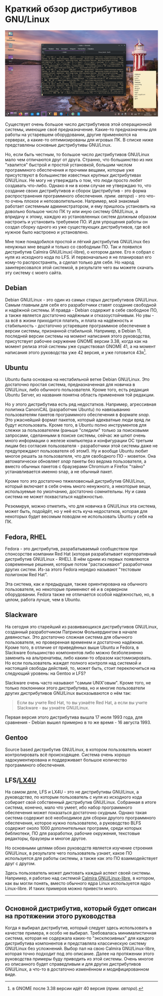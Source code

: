 # Краткий обзор дистрибутивов GNU/Linux

![](pic/system.png)

Существует очень большое число дистрибутивов этой операционной системы, имеющие
своё предназначение. Какие-то предназначены для работы на устаревшем
оборудовании, другие применяются на серверах, а какие-то оптимизированы для
игровых ПК. В списке ниже представлены основные дистрибутивы GNU/Linux.

Но, если быть честным, то большое число дистрибутивов GNU/Linux мало чем
отличаются друг от друга. Странно, что большинство из них "хвалится" быстрой и
простой установкой, большим числом программного обеспечения и прочими вещами,
которые уже присутствуют в большинстве известных *крупных* дистрибутивах
GNU/Linux. Не могу не утверждать о том, что люди просто *любят* создавать
что-либо. Однако я ни в коем случае не утверждаю то, что создание своих
дистрибутивов и сборок (дистрибутив - это форма распространения программного
обеспечения. *прим. автора*) - это что-то очень плохое и непозволительное.
Например, мой знакомый работает системным администратором, и ему пришлось
установить на довольно большое число ПК ту или иную систему GNU/Linux, а
впридачу к этому, каждую из установленных систем должным образом настроить и
установить требуемое ПО. И для упрощения работы он создал сборку одного из уже
существующих дистрибутивов, где всё нужное было настроено и установлено.

Мне тоже понадобился простой и лёгкий дистрибутив GNU/Linux без ненужных мне
вещей и только со свободным ПО. Так и появился дистрибутив Calmira
GNU/Linux(-libre), о котором далее. Его я собрал с нуля из исходного кода по
LFS. И первоначально я не планировал его кому-то распространять, а сделал только
для себя. Но народ заинтересовался этой системой, в результате чего вы можете
скачать эту систему с моего сайта.

## Debian

Debian GNU/Linux - это один из самых старых дистрибутивов GNU/Linux. Самым
главным для себя его разработчики ставят создание свободной и надёжной системы.
И правда - Debian содержит в себе свободное ПО, а также является достаточно
надёжным и отказоустойчивым. Но увы - за всё в жизни приходится платить, и плата
на надёжность и стабильность - достаточно устаревшее программное обеспечение в
версии системы, признанной стабильной. Например, в Debian 11, последней версии
системы на момент написания этого руководства, присутствует рабочее окружение
GNOME версии 3.38, когда как на момент релиза этой системы уже существовал GNOME
41, а на момент написания этого руководства уже 42 версия, и уже готовится
43я[^1].

## Ubuntu

Ubuntu была основана на нестабильной ветке Debian GNU/Linux. Это достаточно
простая система, предназначенная для новичка в GNU/Linux, либо обычного
пользователя. Кроме того, есть редакция Ubuntu Server, из названия понятна
область применения той редакции.

Но у этого дистрибутива есть ряд недостатков. Например, агрессивная политика
CanoniCAL (разработчик Ubuntu) по навязыванию пользователям пакетов программного
обеспечения в формате *snap*. Это ужаснейший формат пакетов, который адекватные
люди вряд ли будут использовать. Кроме того, в Ubuntu полно инструментов для
слежки за пользователем (раньше "следили" только за поисковыми запросами,
сделанными в поиске системы, сейчас же шлют очень много информации о железе
компьютера и конфигурации ОС третьим лицам без согласия пользователя -
разработчики этой системы даже не предупреждают пользователя об этом!). Ну и
вообще Ubuntu любит многое решать за пользователя, что для свободного ПО -
моветон. Она автоматически обновляет *snap* пакеты без ведома пользователя, а
вместо обычных пакетов с браузерами Chromium и Firefox "тайно" устанавливается
именно snap, а не обычный пакет.

Кроме того это достаточно тяжеловесный дистрибутив GNU/Linux, который включает в
себя очень много ненужного, а некоторые вещи, используемые по умолчанию,
достаточно сомнительны. Ну и сама система не может похвастаться надёжностью.

Резюмируя, можно отметить, что для новичка в GNU/Linux эта система, может быть,
подойдёт, но у неё есть куча недостатков, которая для некоторых будет весомым
поводом не использовать Ubuntu у себя на ПК.

## Fedora, RHEL

Fedora - это дистрибутив, разрабатываемый сообществом при спонсорстве компании
Red Hat (которая разрабатывает корпоративный дистрибутив GNU/Linux - RHEL). В
нём одним из первых появляются современные решения, которые потом "растаскивают"
разработчики других систем. Из-за этого Fedora нередко называют "тестовым
полигоном Red Hat".

Эта система, как и предыдущая, также ориентирована на обычного пользователя, но
некоторые применяют её и в серверном оборудовании. Fedora также не отличается
особой надёжностью, но, в целом, работа лучше, чем в Ubuntu.

## Slackware

На сегодня это старейший из развивающихся дистрибутивов GNU/Linux, созданный
разработчиком Патриком Фолькердингом в начале девяностых. Это достаточно сложная
система для обычного пользователя, но проверенная временем и достаточно
надёжная. Кроме того, в отличие от приведённых выше Ubuntu и Fedora, в Slackware
большинство компонентов либо можно безболезненно заменить на альтренативы, либо
каким-то образом кастомизировать. Но если пользователь жаждет полного контроля
над системой и настоящей свободы действий, то, может быть, стоит переключиться
на следующий уровень: на Gentoo и LFS?

Slackware очень часто называют "самым UNIX'овым". Кроме того, не только
поклонники этого дистрибутива, но и многие пользователи других дистрибутивов
GNU/Linux высказываются о нём так:

> Если вы учите Red Hat, то вы узнаёте Red Hat, а если вы учите Slackware - вы
> узнаёте GNU/Linux.

Первая версия этого дистрибутива вышла 17 июля 1993 года, для сравнения - Debian
вышел примерно в то же время - 16 августа 1993.

## Gentoo

Source based дистрибутив GNU/Linux, в котором пользователь может контролировать
всё происходящее. Система очень хорошо задокументирована и поддерживает большое
количество программного обеспечения.

## LFS/[LX4U](https://lx4u.ru)

На самом деле, LFS и LX4U - это не дистрибутивы GNU/Linux, а *руководства*, по
которым пользователь с нуля из исходного кода собирает свой собственный
дистрибутив GNU/Linux. Собранная в итоге система, конечно, мало что умеет, ибо
набор программного обеспечения может показаться достаточно скудным. Однако такая
система содержит всё необходимое для сборки другого программного обеспечения,
которое нужно пользователю, а руководство BLFS содержит около 1000
дополнительных программ, среди которых библиотеки, ПО для разработки, рабочие
окружения, текстовые редакторы, браузеры и многое другое.

Но основными целями обоих руководств является изучение строения GNU/Linux, в
результате чего пользователь узнает, какое ПО используется для работы системы, а
также как это ПО взаимодействует друг с другом.

Здесь пользователь может диктовать каждый аспект своей системы. Например, я
работаю над системой [Calmira GNU/Linux-libre](https://github.com/CalmiraLinux),
в котором, как вы могли понять, вместо обычного ядра Linux используется ядро
Linux-libre. И таких примеров можно привести много.

---

## Основной дистрибутив, который будет описан на протяжении этого руководства

Когда я выбирал дистрибутив, который следует здесь использовать в качестве
примера, я особо не выбирал. Требовалась минималистичная система, которая не
содержала каких-то "эксклюзивных" для каждого дистрибутива компонентов и
представляла классическую систему GNU/Linux без усложнений. Выбор пал на свою
Calmira GNU/Linux-libre, которая точно подходит под это описание. Далее на
протяжении этого руководства примеры буду приводить из этой системы. Очень
многое из описанного будет справедливым и для других дистрибутивов GNU/Linux, а
что-то в достаточно изменённом и модифицированном виде.

[^1]: в GNOME после 3.38 версии идёт 40 версия (*прим. автора*).
